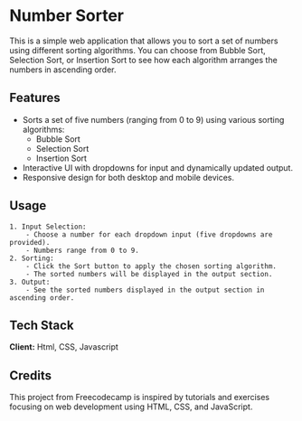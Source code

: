 # Number Sorter

This is a simple web application that allows you to sort a set of numbers using different sorting algorithms. You can choose from Bubble Sort, Selection Sort, or Insertion Sort to see how each algorithm arranges the numbers in ascending order.

## Features

- Sorts a set of five numbers (ranging from 0 to 9) using various sorting algorithms:
    - Bubble Sort
    - Selection Sort
    - Insertion Sort
- Interactive UI with dropdowns for input and dynamically updated output.
- Responsive design for both desktop and mobile devices.

## Usage

    1. Input Selection:
        - Choose a number for each dropdown input (five dropdowns are provided).
        - Numbers range from 0 to 9.
    2. Sorting:
        - Click the Sort button to apply the chosen sorting algorithm.
        - The sorted numbers will be displayed in the output section.
    3. Output:
        - See the sorted numbers displayed in the output section in ascending order.

## Tech Stack

**Client:** Html, CSS, Javascript

## Credits

This project from Freecodecamp is inspired by tutorials and exercises focusing on web development using HTML, CSS, and JavaScript.
